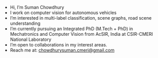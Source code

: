 - Hi, I’m Suman Chowdhury
- I work on computer vision for autonomous vehicles
- I’m interested in multi-label classification, scene graphs, road scene understanding
- I’m currently pursuing an Integrated PhD (M.Tech + PhD) in Mechatronics and Computer Vision from AcSIR, India at CSIR-CMERI National Laboratory
- I’m open to collaborations in my interest areas.
- Reach me at: chowdhurysuman.cmeri@gmail.com
